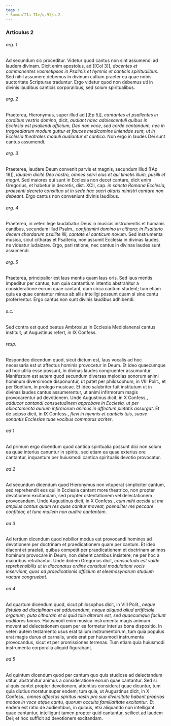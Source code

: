 ```yaml
---
tags : 
- Summa/IIa-IIæ/q.91/a.2
---
```


### Articulus 2

###### arg. 1
Ad secundum sic proceditur. Videtur quod cantus non sint assumendi ad laudem divinam. Dicit enim apostolus, ad [[Col 3]], *docentes et commonentes vosmetipsos in Psalmis et hymnis et canticis spiritualibus*. Sed nihil assumere debemus in divinum cultum praeter ea quae nobis auctoritate Scripturae traduntur. Ergo videtur quod non debemus uti in divinis laudibus canticis corporalibus, sed solum spiritualibus.

###### arg. 2
Praeterea, Hieronymus, super illud ad [[Ep 5]], *cantantes et psallentes in cordibus vestris domino*, dicit, *audiant haec adolescentuli quibus in Ecclesia est psallendi officium, Deo non voce, sed corde cantandum, nec in tragoediarum modum guttur et fauces medicamine liniendae sunt, ut in Ecclesia theatrales moduli audiantur et cantica*. Non ergo in laudes Dei sunt cantus assumendi.

###### arg. 3
Praeterea, laudare Deum convenit parvis et magnis, secundum illud [[Ap 19]], *laudem dicite Deo nostro, omnes servi eius et qui timetis illum, pusilli et magni*. Sed maiores qui sunt in Ecclesia non decet cantare, dicit enim Gregorius, et habetur in decretis, dist. XCII, cap. *in sancta Romana Ecclesia, praesenti decreto constituo ut in sede hac sacri altaris ministri cantare non debeant*. Ergo cantus non conveniunt divinis laudibus.

###### arg. 4
Praeterea, in veteri lege laudabatur Deus in musicis instrumentis et humanis cantibus, secundum illud Psalm., *confitemini domino in cithara; in Psalterio decem chordarum psallite illi; cantate ei canticum novum*. Sed instrumenta musica, sicut citharas et Psalteria, non assumit Ecclesia in divinas laudes, ne videatur iudaizare. Ergo, pari ratione, nec cantus in divinas laudes sunt assumendi.

###### arg. 5
Praeterea, principalior est laus mentis quam laus oris. Sed laus mentis impeditur per cantus, tum quia cantantium intentio abstrahitur a consideratione eorum quae cantant, dum circa cantum student; tum etiam quia ea quae cantantur minus ab aliis intelligi possunt quam si sine cantu proferrentur. Ergo cantus non sunt divinis laudibus adhibendi.

###### s.c.
Sed contra est quod beatus Ambrosius in Ecclesia Mediolanensi cantus instituit, ut Augustinus refert, in IX Confess.

###### resp.
Respondeo dicendum quod, sicut dictum est, laus vocalis ad hoc necessaria est ut affectus hominis provocetur in Deum. Et ideo quaecumque ad hoc utilia esse possunt, in divinas laudes congruenter assumuntur. Manifestum est autem quod secundum diversas melodias sonorum animi hominum diversimode disponuntur, ut patet per philosophum, in VIII Polit., et per Boetium, in prologo musicae. Et ideo salubriter fuit institutum ut in divinas laudes cantus assumerentur, ut animi infirmorum magis provocarentur ad devotionem. Unde Augustinus dicit, in X Confess., *adducor cantandi consuetudinem approbare in Ecclesia, ut per oblectamenta aurium infirmorum animus in affectum pietatis assurgat*. Et de seipso dicit, in IX Confess., *flevi in hymnis et canticis tuis, suave sonantis Ecclesiae tuae vocibus commotus acriter*.

###### ad 1
Ad primum ergo dicendum quod cantica spiritualia possunt dici non solum ea quae interius canuntur in spiritu, sed etiam ea quae exterius ore cantantur, inquantum per huiusmodi cantica spiritualis devotio provocatur.

###### ad 2
Ad secundum dicendum quod Hieronymus non vituperat simpliciter cantum, sed reprehendit eos qui in Ecclesia cantant more theatrico, non propter devotionem excitandam, sed propter ostentationem vel delectationem provocandam. Unde Augustinus dicit, in X Confess., *cum mihi accidit ut me amplius cantus quam res quae canitur moveat, poenaliter me peccare confiteor, et tunc mallem non audire cantantem*.

###### ad 3
Ad tertium dicendum quod nobilior modus est provocandi homines ad devotionem per doctrinam et praedicationem quam per cantum. Et ideo diaconi et praelati, quibus competit per praedicationem et doctrinam animos hominum provocare in Deum, non debent cantibus insistere, ne per hoc a maioribus retrahantur. Unde ibidem Gregorius dicit, *consuetudo est valde reprehensibilis ut in diaconatus ordine constituti modulationi vocis inserviant, quos ad praedicationis officium et eleemosynarum studium vacare congruebat*.

###### ad 4
Ad quartum dicendum quod, sicut philosophus dicit, in VIII Polit., *neque fistulas ad disciplinam est adducendum, neque aliquod aliud artificiale organum, puta citharam et si quid tale alterum est, sed quaecumque faciunt auditores bonos*. Huiusmodi enim musica instrumenta magis animum movent ad delectationem quam per ea formetur interius bona dispositio. In veteri autem testamento usus erat talium instrumentorum, tum quia populus erat magis durus et carnalis, unde erat per huiusmodi instrumenta provocandus, sicut et per promissiones terrenas. Tum etiam quia huiusmodi instrumenta corporalia aliquid figurabant.

###### ad 5
Ad quintum dicendum quod per cantum quo quis studiose ad delectandum utitur, abstrahitur animus a consideratione eorum quae cantantur. Sed si aliquis cantet propter devotionem, attentius considerat quae dicuntur, tum quia diutius moratur super eodem; tum quia, ut Augustinus dicit, in X Confess., *omnes affectus spiritus nostri pro sua diversitate habent proprios modos in voce atque cantu, quorum occulta familiaritate excitantur*. Et eadem est ratio de audientibus, in quibus, etsi aliquando non intelligant quae cantantur, intelligunt tamen propter quid cantantur, scilicet ad laudem Dei; et hoc sufficit ad devotionem excitandam.

